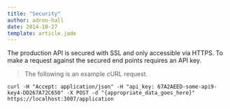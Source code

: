 ```yaml
---
title: "Security"
author: adron-hall
date: 2014-10-27
template: article.jade
---
```


The production API is secured with SSL and only accessible via HTTPS. To make a request against the secured end points requires an API key.

> The following is an example cURL request. 

```shell
curl -H "Accept: application/json" -H "api_key: 67A2AEED-some-api9-key4-DD267A72C650" -X POST -d "{appropriate_data_goes_here}" https://localhost:3007/application
```
